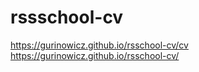 # rssschool-cv

https://gurinowicz.github.io/rsschool-cv/cv
https://gurinowicz.github.io/rsschool-cv/